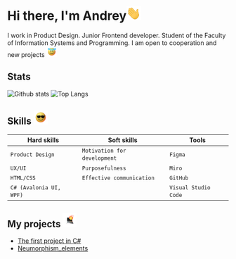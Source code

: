 # Hi there, I'm Andrey<img src="https://github.com/AndreiExtr/andreiExtr/blob/main/Gifs/Hi.gif" height="32"/></h1>
I work in Product Design.
Junior Frontend developer. 
Student of the Faculty of Information Systems and Programming. I am open to cooperation and new projects <img src="https://github.com/AndreiExtr/andreiExtr/blob/main/Gifs/holy.gif" height="24"/><p>


## Stats
![Github stats](https://github-readme-stats.vercel.app/api?username=AndreiExtr&theme=highcontrast&show_icons=true&count_private=true&theme=transparent) ![Top Langs](https://github-readme-stats.vercel.app/api/top-langs/?username=AndreiExtr&layout=compact)

<h2 align="left">Skills</a> 
<img src="https://github.com/AndreiExtr/andreiExtr/blob/main/Gifs/glasses.gif" height="32"/></h2>

| Hard skills | Soft skills | Tools |
| --- | --- | --- |
| `Product Design` | `Motivation for development` | `Figma` |
| `UX/UI` | `Purposefulness` | `Miro` |
| `HTML/CSS` | `Effective communication` | `GitHub` |
| `C# (Avalonia UI, WPF)` |  | `Visual Studio Code` |

<h2 align="left">My projects</a> 
<img src="https://github.com/AndreiExtr/andreiExtr/blob/main/Gifs/laptop.gif" height="32"/></h2>

+ [The first project in C#](https://github.com/AndreiExtr/Uploading_Excel.git)
+ [Neumorphism_elements](https://github.com/AndreiExtr/Neumorphism_elements.git)







<!--
**AndreiExtr/andreiExtr** is a ✨ _special_ ✨ repository because its `README.md` (this file) appears on your GitHub profile.

Here are some ideas to get you started:

- 🔭 I’m currently working on ...
- 🌱 I’m currently learning ...
- 👯 I’m looking to collaborate on ...
- 🤔 I’m looking for help with ...
- 💬 Ask me about ...
- 📫 How to reach me: ...
- 😄 Pronouns: ...
- ⚡ Fun fact: ...
-->
